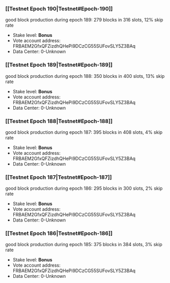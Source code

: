 ### [[Testnet Epoch 190|Testnet#Epoch-190]]
good block production during epoch 189: 279 blocks in 316 slots, 12% skip rate
* Stake level: **Bonus** 
* Vote account address: FRBAEM2GfxQFZizdhQHePi9DCzCG55SUFovSLY5Z3BAq
* Data Center: 0-Unknown
### [[Testnet Epoch 189|Testnet#Epoch-189]]
good block production during epoch 188: 350 blocks in 400 slots, 13% skip rate
* Stake level: **Bonus** 
* Vote account address: FRBAEM2GfxQFZizdhQHePi9DCzCG55SUFovSLY5Z3BAq
* Data Center: 0-Unknown
### [[Testnet Epoch 188|Testnet#Epoch-188]]
good block production during epoch 187: 395 blocks in 408 slots, 4% skip rate
* Stake level: **Bonus** 
* Vote account address: FRBAEM2GfxQFZizdhQHePi9DCzCG55SUFovSLY5Z3BAq
* Data Center: 0-Unknown
### [[Testnet Epoch 187|Testnet#Epoch-187]]
good block production during epoch 186: 295 blocks in 300 slots, 2% skip rate
* Stake level: **Bonus** 
* Vote account address: FRBAEM2GfxQFZizdhQHePi9DCzCG55SUFovSLY5Z3BAq
* Data Center: 0-Unknown
### [[Testnet Epoch 186|Testnet#Epoch-186]]
good block production during epoch 185: 375 blocks in 384 slots, 3% skip rate
* Stake level: **Bonus** 
* Vote account address: FRBAEM2GfxQFZizdhQHePi9DCzCG55SUFovSLY5Z3BAq
* Data Center: 0-Unknown